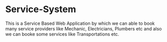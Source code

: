 # Service-System
This is a Service Based Web Application by which we can able to book many service providers like Mechanic, Electricians, Plumbers etc and also we can booke some services like Transportations etc.
